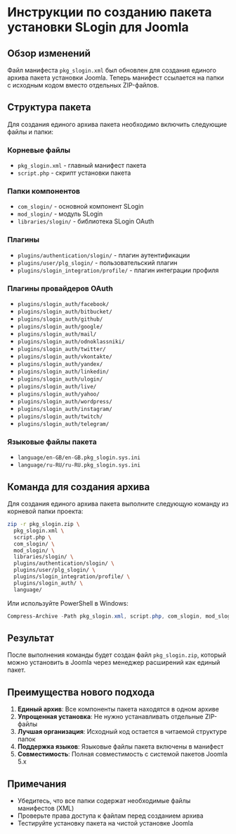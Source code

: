 # Инструкции по созданию пакета установки SLogin для Joomla

## Обзор изменений

Файл манифеста `pkg_slogin.xml` был обновлен для создания единого архива пакета установки Joomla. Теперь манифест ссылается на папки с исходным кодом вместо отдельных ZIP-файлов.

## Структура пакета

Для создания единого архива пакета необходимо включить следующие файлы и папки:

### Корневые файлы
- `pkg_slogin.xml` - главный манифест пакета
- `script.php` - скрипт установки пакета

### Папки компонентов
- `com_slogin/` - основной компонент SLogin
- `mod_slogin/` - модуль SLogin
- `libraries/slogin/` - библиотека SLogin OAuth

### Плагины
- `plugins/authentication/slogin/` - плагин аутентификации
- `plugins/user/plg_slogin/` - пользовательский плагин
- `plugins/slogin_integration/profile/` - плагин интеграции профиля

### Плагины провайдеров OAuth
- `plugins/slogin_auth/facebook/`
- `plugins/slogin_auth/bitbucket/`
- `plugins/slogin_auth/github/`
- `plugins/slogin_auth/google/`
- `plugins/slogin_auth/mail/`
- `plugins/slogin_auth/odnoklassniki/`
- `plugins/slogin_auth/twitter/`
- `plugins/slogin_auth/vkontakte/`
- `plugins/slogin_auth/yandex/`
- `plugins/slogin_auth/linkedin/`
- `plugins/slogin_auth/ulogin/`
- `plugins/slogin_auth/live/`
- `plugins/slogin_auth/yahoo/`
- `plugins/slogin_auth/wordpress/`
- `plugins/slogin_auth/instagram/`
- `plugins/slogin_auth/twitch/`
- `plugins/slogin_auth/telegram/`

### Языковые файлы пакета
- `language/en-GB/en-GB.pkg_slogin.sys.ini`
- `language/ru-RU/ru-RU.pkg_slogin.sys.ini`

## Команда для создания архива

Для создания единого архива пакета выполните следующую команду из корневой папки проекта:

```bash
zip -r pkg_slogin.zip \
  pkg_slogin.xml \
  script.php \
  com_slogin/ \
  mod_slogin/ \
  libraries/slogin/ \
  plugins/authentication/slogin/ \
  plugins/user/plg_slogin/ \
  plugins/slogin_integration/profile/ \
  plugins/slogin_auth/ \
  language/
```

Или используйте PowerShell в Windows:

```powershell
Compress-Archive -Path pkg_slogin.xml, script.php, com_slogin, mod_slogin, libraries, plugins, language -DestinationPath pkg_slogin.zip -Force
```

## Результат

После выполнения команды будет создан файл `pkg_slogin.zip`, который можно установить в Joomla через менеджер расширений как единый пакет.

## Преимущества нового подхода

1. **Единый архив**: Все компоненты пакета находятся в одном архиве
2. **Упрощенная установка**: Не нужно устанавливать отдельные ZIP-файлы
3. **Лучшая организация**: Исходный код остается в читаемой структуре папок
4. **Поддержка языков**: Языковые файлы пакета включены в манифест
5. **Совместимость**: Полная совместимость с системой пакетов Joomla 5.x

## Примечания

- Убедитесь, что все папки содержат необходимые файлы манифестов (XML)
- Проверьте права доступа к файлам перед созданием архива
- Тестируйте установку пакета на чистой установке Joomla
